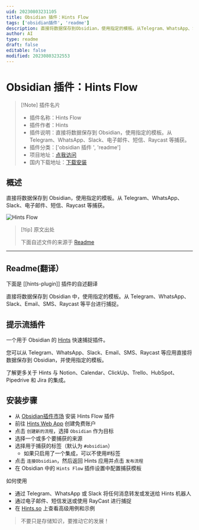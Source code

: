 ```yaml
---
uid: 20230803231105
title: Obsidian 插件：Hints Flow
tags: ['obsidian插件', 'readme']
description: 直接将数据保存到Obsidian，使用指定的模板。从Telegram、WhatsApp、Slack、电子邮件、短信、Raycast等捕获。
author: AI
type: readme
draft: false
editable: false
modified: 20230803232553
---
```


# Obsidian 插件：Hints Flow

> [!Note] 插件名片
> - 插件名称：Hints Flow
> - 插件作者：Hints
> - 插件说明：直接将数据保存到 Obsidian，使用指定的模板。从 Telegram、WhatsApp、Slack、电子邮件、短信、Raycast 等捕获。
> - 插件分类：['obsidian 插件 ', 'readme']
> - 项目地址：[点我访问](https://github.com/slpbx/obsidian-plugin)
> - 国内下载地址：[下载安装](https://pkmer.cn/products/plugin/pluginMarket/?hints-plugin)

## 概述

直接将数据保存到 Obsidian，使用指定的模板。从 Telegram、WhatsApp、Slack、电子邮件、短信、Raycast 等捕获。

![Hints Flow](https://cdn.pkmer.cn/covers/hints-plugin_new.gif!pkmer)

> [!tip] 原文出处
>
>下面自述文件的来源于 [Readme](https://ghproxy.net/https://raw.githubusercontent.com/slpbx/obsidian-plugin/master/README.md)
>

---

## Readme(翻译）

下面是 [[hints-plugin]] 插件的自述翻译

直接将数据保存到 Obsidian 中，使用指定的模板。从 Telegram、WhatsApp、Slack、Email、SMS、Raycast 等平台进行捕捉。

## 提示流插件

一个用于 Obsidian 的 [Hints](https://hints.so/) 快速捕捉插件。

您可以从 Telegram、WhatsApp、Slack、Email、SMS、Raycast 等应用直接将数据保存到 Obsidian，并使用指定的模板。

了解更多关于 Hints 与 Notion、Calendar、ClickUp、Trello、HubSpot、Pipedrive 和 Jira 的集成。

## 安装步骤

- 从 [Obsidian插件市场](https://obsidian.md/plugins?id=hints-plugin) 安装 Hints Flow 插件
- 前往 [Hints Web App](https://i.hints.so/) 创建免费账户
- 点击 `创建新的流程`，选择 `Obsidian` 作为目标
- 选择一个或多个要捕获的来源
- 选择用于捕获的标签（默认为 `#obsidian`）
	- 如果只启用了一个集成，可以不使用#标签
- 点击 `连接Obsidian`，然后返回 Hints 应用并点击 `发布流程`
- 在 Obsidian 中的 `Hints Flow` 插件设置中配置捕获模板

如何使用

- 通过 Telegram、WhatsApp 或 Slack 将任何消息转发或发送给 Hints 机器人
- 通过电子邮件、短信发送或使用 RayCast 进行捕捉
- 在 [Hints.so](https://hints.so/flows) 上查看高级用例和示例

> 不要只是存储知识，要推动它的发展！